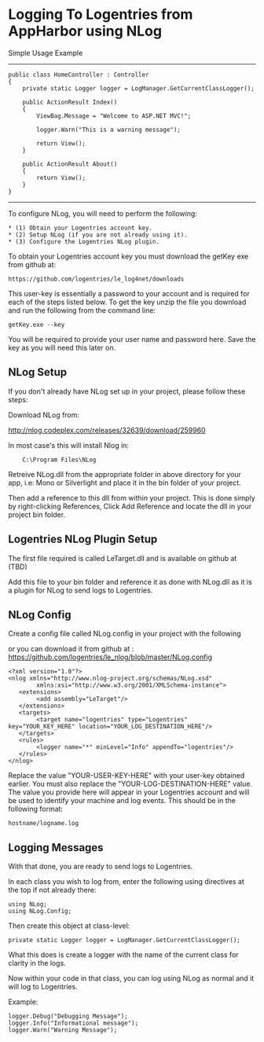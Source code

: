 Logging To Logentries from AppHarbor using NLog
========================================================

Simple Usage Example

---------------------

    public class HomeController : Controller
    {
        private static Logger logger = LogManager.GetCurrentClassLogger();

        public ActionResult Index()
        {
            ViewBag.Message = "Welcome to ASP.NET MVC!";

            logger.Warn("This is a warning message");

            return View();
        }

        public ActionResult About()
        {
            return View();
        }
    }

-----------------------------

To configure NLog, you will need to perform the following:

    * (1) Obtain your Logentries account key.
    * (2) Setup NLog (if you are not already using it).
    * (3) Configure the Logentries NLog plugin.

To obtain your Logentries account key you must download the getKey exe from github at:

	https://github.com/logentries/le_log4net/downloads

This user-key is essentially a password to your account and is required for each of the steps listed below. To get the key unzip the file you download and run the following from the command line:

    getKey.exe --key

You will be required to provide your user name and password here. Save the key as you will need this later on. 

NLog Setup
------------------

If you don't already have NLog set up in your project, please follow these steps:

Download NLog from:

http://nlog.codeplex.com/releases/32639/download/259960

In most case's this will install Nlog in:

		C:\Program Files\NLog

Retreive NLog.dll from the appropriate folder in above directory for your app, i.e: Mono or Silverlight and place it in the bin folder of your project.

Then add a reference to this dll from within your project. This is done simply by right-clicking References, Click Add Reference and locate the dll in your project bin folder.

Logentries NLog Plugin Setup
--------------------------------

The first file required is called LeTarget.dll and is available on github at (TBD)

Add this file to your bin folder and reference it as done with NLog.dll as it is a plugin for NLog to send logs to Logentries.

NLog Config
------------------

Create a config file called NLog.config in your project with the following

or you can download it from github at : https://github.com/logentries/le_nlog/blob/master/NLog.config

	﻿<?xml version="1.0"?>
	<nlog xmlns="http://www.nlog-project.org/schemas/NLog.xsd"
      		xmlns:xsi="http://www.w3.org/2001/XMLSchema-instance">
  	   <extensions>
    		<add assembly="LeTarget"/>
  	   </extensions>
  	   <targets>
    		<target name="logentries" type="Logentries" key="YOUR_KEY_HERE" location="YOUR_LOG_DESTINATION_HERE"/>
  	   </targets>
  	   <rules>
    		<logger name="*" minLevel="Info" appendTo="logentries"/>
  	   </rules>
	</nlog>

Replace the value "YOUR-USER-KEY-HERE" with your user-key obtained earlier. You must also replace the "YOUR-LOG-DESTINATION-HERE" value. The value you provide here will appear in your Logentries account and will be used to identify your machine and log events. This should be in the following format:

	hostname/logname.log

Logging Messages
----------------

With that done, you are ready to send logs to Logentries.

In each class you wish to log from, enter the following using directives at the top if not already there:

	using NLog;
	using NLog.Config;

Then create this object at class-level:

	private static Logger logger = LogManager.GetCurrentClassLogger();

What this does is create a logger with the name of the current class for clarity in the logs.

Now within your code in that class, you can log using NLog as normal and it will log to Logentries.

Example:

	logger.Debug("Debugging Message");
	logger.Info("Informational message");
	logger.Warn("Warning Message");

